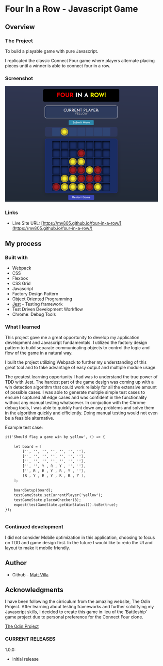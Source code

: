 # Four In a Row - Javascript Game

## Overview

### The Project

To build a playable game with pure Javascript. 

I replicated the classic Connect Four game where players alternate placing pieces until a winner is able to connect four in a row.

### Screenshot

![](/Screenshot.PNG?raw=true "Four In a Row, Example Game")

### Links

- Live Site URL: [https://mv805.github.io/four-in-a-row/](https://mv805.github.io/four-in-a-row/)

## My process

### Built with

- Webpack
- CSS
- Flexbox
- CSS Grid
- Javascript
- Factory Design Pattern
- Object Oriented Programming
- [Jest](https://jestjs.io/) - Testing framework
- Test Driven Development Workflow
- Chrome: Debug Tools

### What I learned

This project gave me a great opportunity to develop my application development and Javascript fundamentals. I utilized the factory design pattern to build separate communicating objects to control the logic and flow of the game in a natural way. 

I built the project utilizing Webpack to further my understanding of this great tool and to take advantage of easy output and multiple module usage. 

The greatest learning opportunity I had was to understand the true power of TDD with Jest. The hardest part of the game design was coming up with a win detection algorithm that could work reliably for all the extensive amount of possible cases. I was able to generate multiple simple test cases to ensure I captured all edge cases and was confident in the functionality without any manual testing whatsoever. In conjuction with the Chrome debug tools, I was able to quickly hunt down any problems and solve them in the algorithm quickly and efficiently. Doing manual testing would not even be a feasible alternative.

Example test case:

```
it('Should flag a game win by yellow', () => {

    let board = [
        ['', '', '', '', '', '', ''],
        ['', '', '', '', '', '', ''],
        ['', '', '', '', '', '', ''],
        ['', '', Y , R , Y , '', ''],
        ['', R , R , Y , R , Y , ''],
        [R , Y , R , Y , R , R , Y ],
    ];

    boardSetup(board);
    testGameState.setCurrentPlayer('yellow');
    testGameState.placeAChecker(3);
    expect(testGameState.getWinStatus()).toBe(true);
});
            
```
### Continued development

I did not consider Mobile optimization in this application, choosing to focus on TDD and game design first. In the future I would like to redo the UI and layout to make it mobile friendly.

## Author

- Github - [Matt Villa](https://github.com/mv805)

## Acknowledgments

I have been following the cirriculum from the amazing website, The Odin Project. After learning about testing frameworks and further solidifying my Javascript skills, I decided to create this game in lieu of the 'Battleship' game project due to personal preference for the Connect Four clone.

[The Odin Project](https://theodinproject.com)

### CURRENT RELEASES

1.0.0: 
- Initial release